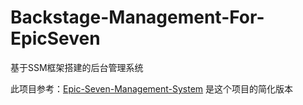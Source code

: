 # Backstage-Management-For-EpicSeven
基于SSM框架搭建的后台管理系统

此项目参考：[Epic-Seven-Management-System](https://github.com/BraisedPanda/Epic-Seven-Management-System)
是这个项目的简化版本
